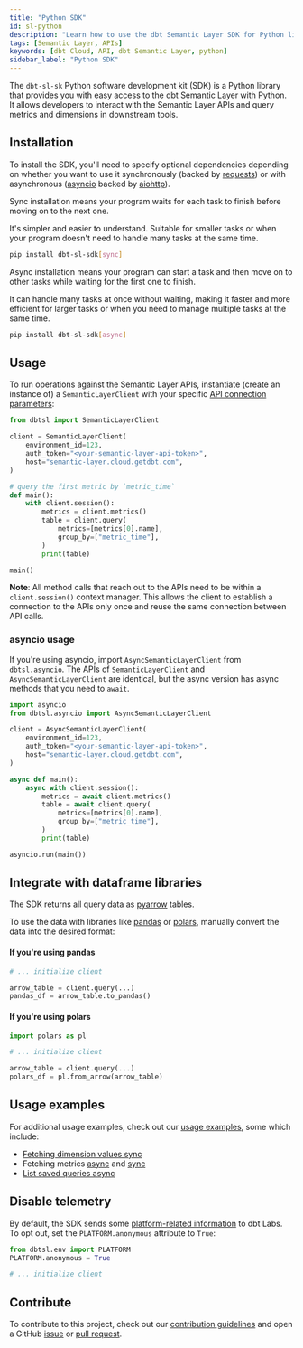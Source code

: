 ```yaml
---
title: "Python SDK"
id: sl-python
description: "Learn how to use the dbt Semantic Layer SDK for Python library to interact with the dbt Semantic Layer."
tags: [Semantic Layer, APIs]
keywords: [dbt Cloud, API, dbt Semantic Layer, python]
sidebar_label: "Python SDK"
---
```


The `dbt-sl-sk` Python software development kit (SDK) is a Python library that provides you with easy access to the dbt Semantic Layer with Python. It allows developers to interact with the Semantic Layer APIs and query metrics and dimensions in downstream tools.

## Installation

To install the SDK, you'll need to specify optional dependencies depending on whether you want to use it synchronously (backed by [requests](https://github.com/psf/requests/)) or with asynchronous ([asyncio](https://docs.python.org/3/library/asyncio.html) backed by [aiohttp](https://github.com/aio-libs/aiohttp/)).

<Tabs>
<TabItem value="sync" label="Sync installation">

Sync installation means your program waits for each task to finish before moving on to the next one. 

It's simpler and easier to understand. Suitable for smaller tasks or when your program doesn't need to handle many tasks at the same time.

```bash
pip install dbt-sl-sdk[sync]
```
</TabItem>

<TabItem value="async" label="Async installation">

Async installation means your program can start a task and then move on to other tasks while waiting for the first one to finish.

It can handle many tasks at once without waiting, making it faster and more efficient for larger tasks or when you need to manage multiple tasks at the same time.

```bash
pip install dbt-sl-sdk[async]
```
</TabItem>
</Tabs>

## Usage
To run operations against the Semantic Layer APIs, instantiate (create an instance of) a `SemanticLayerClient` with your specific [API connection parameters](/docs/dbt-cloud-apis/sl-api-overview):

```python
from dbtsl import SemanticLayerClient

client = SemanticLayerClient(
    environment_id=123,
    auth_token="<your-semantic-layer-api-token>",
    host="semantic-layer.cloud.getdbt.com",
)

# query the first metric by `metric_time`
def main():
    with client.session():
        metrics = client.metrics()
        table = client.query(
            metrics=[metrics[0].name],
            group_by=["metric_time"],
        )
        print(table)

main()
```

**Note**: All method calls that reach out to the APIs need to be within a `client.session()` context manager. This allows the client to establish a connection to the APIs only once and reuse the same connection between API calls.

### asyncio usage
If you're using asyncio, import `AsyncSemanticLayerClient` from `dbtsl.asyncio`. The APIs of `SemanticLayerClient` and `AsyncSemanticLayerClient` are identical, but the async version has async methods that you need to `await`.

```python
import asyncio
from dbtsl.asyncio import AsyncSemanticLayerClient

client = AsyncSemanticLayerClient(
    environment_id=123,
    auth_token="<your-semantic-layer-api-token>",
    host="semantic-layer.cloud.getdbt.com",
)

async def main():
    async with client.session():
        metrics = await client.metrics()
        table = await client.query(
            metrics=[metrics[0].name],
            group_by=["metric_time"],
        )
        print(table)

asyncio.run(main())

```

## Integrate with dataframe libraries

The SDK returns all query data as [pyarrow](https://arrow.apache.org/docs/python/index.html) tables. 

To use the data with libraries like [pandas](https://pandas.pydata.org/) or [polars](https://pola.rs/), manually convert the data into the desired format:

#### If you're using pandas

```python
# ... initialize client

arrow_table = client.query(...)
pandas_df = arrow_table.to_pandas()

```

#### If you're using polars

```python
import polars as pl

# ... initialize client

arrow_table = client.query(...)
polars_df = pl.from_arrow(arrow_table)
```

## Usage examples
For additional usage examples, check out our [usage examples](https://github.com/dbt-labs/semantic-layer-sdk-python/tree/main/examples), some which include:

- [Fetching dimension values sync](https://github.com/dbt-labs/semantic-layer-sdk-python/blob/main/examples/fetch_dimension_values_sync.py)
- Fetching metrics [async](https://github.com/dbt-labs/semantic-layer-sdk-python/blob/main/examples/fetch_metric_async.py) and [sync](https://github.com/dbt-labs/semantic-layer-sdk-python/blob/main/examples/fetch_metric_sync.py)
- [List saved queries async](https://github.com/dbt-labs/semantic-layer-sdk-python/blob/main/examples/list_saved_queries_async.py)

## Disable telemetry
By default, the SDK sends some [platform-related information](https://arc.net/l/quote/chejsupc) to dbt Labs. To opt out, set the `PLATFORM.anonymous` attribute to `True`:

```python
from dbtsl.env import PLATFORM
PLATFORM.anonymous = True

# ... initialize client
```

## Contribute
To contribute to this project, check out our [contribution guidelines](https://github.com/dbt-labs/semantic-layer-sdk-python/blob/main/CONTRIBUTING.md) and open a GitHub [issue](https://github.com/dbt-labs/semantic-layer-sdk-python/issues) or [pull request](https://github.com/dbt-labs/semantic-layer-sdk-python/pulls). 

